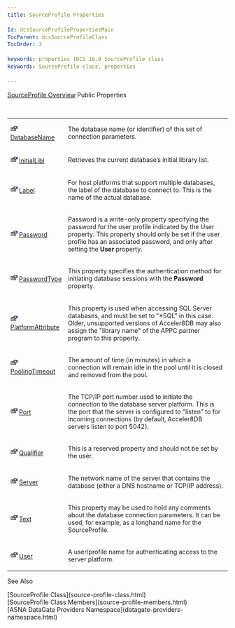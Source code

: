 ```yaml
---
title: SourceProfile Properties

Id: dcsSourceProfilePropertiesMain
TocParent: dcsSourceProfileClass
TocOrder: 3

keywords: properties [DCS 16.0 SourceProfile class
keywords: SourceProfile class, properties

---
```


[SourceProfile Overview](source-profile-class.html) 
Public Properties

<br />

<table class="dtTABLE" id="Table5" x-use-null-cells="x-use-null-cells" >
          <colgroup span="1">
            <col span="1" style="WIDTH: 20%" />
            <col span="1" style="WIDTH: 70%" />
          </colgroup>
          <tr valign="top">
            <td colspan="1" rowspan="1">

<img alt="public property" src="images/property.bmp" width="16" height="16" border="0" /> [ DatabaseName](source-profile-class-database-name-property.html) 
</td>
            <td colspan="1" rowspan="1">

The database name (or identifier) of this set of connection parameters.
</td>
          </tr>
          <tr valign="top">
            <td colspan="1" rowspan="1">

<img alt="public property" src="images/property.bmp" width="16" height="16" border="0" /> [ InitialLibl](source-profile-class-initial-libl-property.html) 
</td>
            <td colspan="1" rowspan="1">

Retrieves the current database’s initial library list.
</td>
          </tr>
          <tr>
            <td colspan="1" rowspan="1">

<img alt="public property" src="images/property.bmp" width="16" height="16" border="0" /> [ Label](source-profile-class-label-property.html) 
</td>
            <td colspan="1" rowspan="1">

For host platforms that support multiple databases, the label of the database to connect to. This is the name of the actual database.
</td>
          </tr>
          <tr>
            <td colspan="1" rowspan="1">

<img alt="public property" src="images/property.bmp" width="16" height="16" border="0" /> [ Password](source-profile-class-password-property.html) 
</td>
            <td colspan="1" rowspan="1">

Password is a write-only property specifying the password for the user profile indicated by the User property. This property should only be set if the user profile has an associated password, and only after setting the **User** property.
</td>
          </tr>
          <tr>
            <td colspan="1" rowspan="1">

<img height="16" alt="public property" src="images/property.bmp" width="16" border="0" /> [PasswordType](source-profile-class-password-type-property.html)
</td>
            <td colspan="1" rowspan="1">

This property specifies the authentication method for initiating database sessions with the **Password** property.
</td>
          </tr>
          <tr>
            <td colspan="1" rowspan="1">

<img alt="public property" src="images/property.bmp" width="16" height="16" border="0" /> [ PlatformAttribute](source-profile-class-platform-attribute-property.html) 
</td>
            <td colspan="1" rowspan="1">

This property is used when accessing SQL Server databases, and must be set to "*SQL" in this case. Older, unsupported versions of Acceler8DB may also assign the "library name" of the APPC partner program to this property.
</td>
          </tr>
          <tr>
            <td colspan="1" rowspan="1">

<img alt="public property" src="images/property.bmp" width="16" height="16" border="0" /> [ PoolingTimeout](source-profile-class-pooling-timeout-property.html) 
</td>
            <td colspan="1" rowspan="1">

The amount of time (in minutes) in which a connection will remain idle in the pool until it is closed and removed from the pool. 
</td>
          </tr>
          <tr>
            <td colspan="1" rowspan="1">

<img alt="public property" src="images/property.bmp" width="16" height="16" border="0" /> [ Port](source-profile-class-port-property.html) 
</td>
            <td colspan="1" rowspan="1">

The TCP/IP port number used to initiate the connection to the database server platform. This is the port that the server is configured to "listen" to for incoming connections (by default, Acceler8DB servers listen to port 5042).
</td>
          </tr>
          <tr>
            <td colspan="1" rowspan="1">

<img alt="public property" src="images/property.bmp" width="16" height="16" border="0" /> [ Qualifier](source-profile-class-qualifier-property.html) 
</td>
            <td colspan="1" rowspan="1">

This is a reserved property and should not be set by the user.
</td>
          </tr>
          <tr>
            <td colspan="1" rowspan="1">

<img alt="public property" src="images/property.bmp" width="16" height="16" border="0" /> [ Server](source-profile-class-server-property.html) 
</td>
            <td colspan="1" rowspan="1">

The network name of the server that contains the database (either a DNS hostname or TCP/IP address).
</td>
          </tr>
          <tr>
            <td colspan="1" rowspan="1" style="height: 70px">

<img alt="public property" src="images/property.bmp" width="16" height="16" border="0" /> [ Text](source-profile-class-text-property.html) 
</td>
            <td colspan="1" rowspan="1" style="height: 70px">

This property may be used to hold any comments about the database connection parameters. It can be used, for example, as a longhand name for the SourceProfile.
</td>
          </tr>
          <tr>
            <td colspan="1" rowspan="1">

<img alt="public property" src="images/property.bmp" width="16" height="16" border="0" /> [ User](source-profile-class-user-property.html) 
</td>
            <td colspan="1" rowspan="1">

A user/profile name for authenticating access to the server platform.
</td>
          </tr>
</table>

See Also

<dl />
      [SourceProfile Class](source-profile-class.html)
      <br />
      [SourceProfile Class Members](source-profile-members.html)
      <br />
      [ASNA DataGate Providers Namespace](datagate-providers-namespace.html) 

